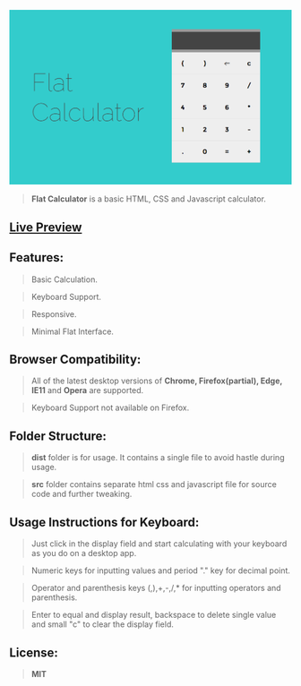 ![screenshot](https://raw.githubusercontent.com/ahmednooor/flat-calculator/master/screenshot.png)

> **Flat Calculator** is a basic HTML, CSS and Javascript calculator.

## [Live Preview](http://ahmednooor.github.io/flat-calculator/)

## Features:
> Basic Calculation.

> Keyboard Support.

> Responsive.

> Minimal Flat Interface.

## Browser Compatibility:

> All of the latest desktop versions of **Chrome, Firefox\(partial\), Edge, IE11** and **Opera** are supported.

> Keyboard Support not available on Firefox.

## Folder Structure:

> **dist** folder is for usage. It contains a single file to avoid hastle during usage.

> **src** folder contains separate html css and javascript file for source code and further tweaking.

## Usage Instructions for Keyboard:

> Just click in the display field and start calculating with your keyboard as you do on a desktop app.

> Numeric keys for inputting values and period "." key for decimal point.

> Operator and parenthesis keys \(,\),+,-,/,* for inputting operators and parenthesis.

> Enter to equal and display result, backspace to delete single value and small "c" to clear the display field.

## License:

> **MIT**
